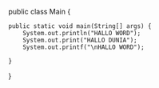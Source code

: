 public class Main {
    
    public static void main(String[] args) {
        System.out.println("HALLO WORD");
        System.out.print("HALLO DUNIA");
        System.out.printf("\nHALLO WORD");
        
    }
    
}
